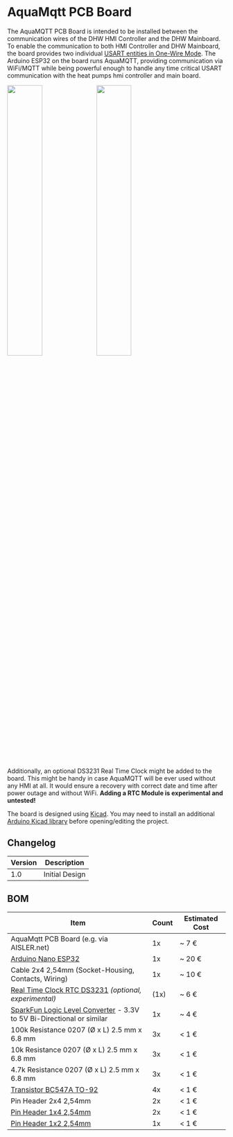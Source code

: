 # AquaMqtt PCB Board

The AquaMQTT PCB Board is intended to be installed between the communication wires of the DHW HMI Controller and the DHW
Mainboard. To enable the communication to both HMI Controller and DHW Mainboard, the board provides two
individual [USART entities in One-Wire Mode](https://ww1.microchip.com/downloads/en/AppNotes/USART-in-One-Wire-Mode-ApplicationNote-DS00002658.pdf).
The Arduino ESP32 on the board runs AquaMQTT, providing communication via WiFi/MQTT while being powerful enough to
handle any time critical USART communication with the heat pumps hmi controller and main board.

<img src="../../media/board_front.png?raw=true" width=40% height=40%>

<img src="../../media/board_back.png?raw=true" width=40% height=40%>

Additionally, an optional DS3231 Real Time Clock might be added to the board. This might be handy in case AquaMQTT will be ever used without any HMI at all. It would ensure a recovery with correct date and time after power outage and without WiFi.
**Adding a RTC Module is experimental and untested!**

The board is designed using [Kicad](https://www.kicad.org/). You may need to install an
additional [Arduino Kicad library](https://github.com/Alarm-Siren/arduino-kicad-library) before opening/editing the
project.

## Changelog

| Version |       Description |
|---------|-------------------|
| 1.0     |    Initial Design |


## BOM


| Item                                                                                                                                                             | Count | Estimated Cost |
|------------------------------------------------------------------------------------------------------------------------------------------------------------------|-------|----------------|
| AquaMqtt PCB Board (e.g. via AISLER.net)                                                                                                                                               | 1x   | ~ 7 €         |
| [Arduino Nano ESP32](https://docs.arduino.cc/hardware/nano-esp32)                                                                                                | 1x    | ~ 20 €         |
| Cable 2x4 2,54mm (Socket-Housing, Contacts, Wiring)                                                                                                              | 1x    | ~ 10 €         |
| [Real Time Clock RTC DS3231](https://www.az-delivery.de/products/ds3231-real-time-clock) *(optional, experimental)*                                                            | (1x)  | ~ 6 €          |
| [SparkFun Logic Level Converter](https://eckstein-shop.de/SparkFunLogicLevelConverter-Bi-DirectionaShifterPegelwandlerEN) - 3.3V to 5V Bi-Directional or similar | 1x    | ~ 4 €          |
| 100k Resistance 0207 (Ø x L) 2.5 mm x 6.8 mm                                                                                                                     | 3x    | < 1 €          |
| 10k Resistance 0207 (Ø x L) 2.5 mm x 6.8 mm                                                                                                                      | 3x    | < 1 €          |
| 4.7k Resistance 0207 (Ø x L) 2.5 mm x 6.8 mm                                                                                                                     | 3x    | < 1 €          |
| [Transistor BC547A TO-92](https://www.conrad.de/de/p/tru-components-transistor-bjt-diskret-tc-bc547a-to-92-anzahl-kanaele-1-npn-1581825.html)                    | 4x    | < 1 €          |
| Pin Header 2x4 2,54mm                                                                                                                                           | 2x    | < 1 €          |
| [Pin Header 1x4 2,54mm](https://www.conrad.de/de/p/mpe-garry-stiftleiste-standard-anzahl-reihen-1-polzahl-je-reihe-4-087-1-004-0-s-xs0-1260-1-st-733940.html)   | 2x    | < 1 €          |
| [Pin Header 1x2 2,54mm](https://www.conrad.de/de/p/mpe-garry-stiftleiste-standard-anzahl-reihen-1-polzahl-je-reihe-2-087-1-002-0-s-xs0-1260-1-st-733900.html)   | 1x    | < 1 €          |



